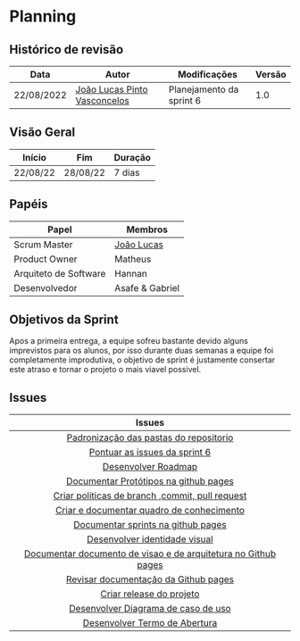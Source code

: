 # Planning

## Histórico de revisão

| Data       | Autor                                        | Modificações                      | Versão |
| ---------- | -------------------------------------------- | --------------------------------- | ------ |
| 22/08/2022 | [João Lucas Pinto Vasconcelos](https://github.com/HacKairos) | Planejamento da sprint 6 | 1.0    |

## Visão Geral

| Início | Fim | Duração |
| --- | --- | --- |
| 22/08/22 | 28/08/22 | 7 dias |

## Papéis

| Papel | Membros |
| --- | --- |
| Scrum Master | [João Lucas](https://github.com/HacKairos) |
| Product Owner | Matheus |
| Arquiteto de Software | Hannan |
| Desenvolvedor | Asafe & Gabriel |

## Objetivos da Sprint

Apos a primeira entrega, a equipe sofreu bastante devido alguns imprevistos para os alunos, por isso durante duas semanas a equipe foi completamente improdutiva,
o objetivo de sprint é justamente consertar este atraso e tornar o projeto o mais viavel possivel.

## Issues

| Issues |
| :---: |
| [Padronização das pastas do repositorio](https://github.com/fga-eps-mds/Cebraspe-Tracker/issues/38) | 
| [Pontuar as issues da sprint 6 ](https://github.com/fga-eps-mds/Cebraspe-Tracker/issues/39) |
| [Desenvolver Roadmap](https://github.com/fga-eps-mds/Cebraspe-Tracker/issues/40) | 
| [Documentar Protótipos na github pages](https://github.com/fga-eps-mds/Cebraspe-Tracker/issues/41) |
| [Criar politicas de branch ,commit, pull request](https://github.com/fga-eps-mds/Cebraspe-Tracker/issues/42) | 
| [Criar e documentar quadro de conhecimento](https://github.com/fga-eps-mds/Cebraspe-Tracker/issues/45) |
| [Documentar sprints na github pages](https://github.com/fga-eps-mds/Cebraspe-Tracker/issues/46) | 
| [Desenvolver identidade visual](https://github.com/fga-eps-mds/Cebraspe-Tracker/issues/47) |
| [Documentar documento de visao e de arquitetura no Github pages](https://github.com/fga-eps-mds/Cebraspe-Tracker/issues/48) | 
| [Revisar documentação da Github pages](https://github.com/fga-eps-mds/Cebraspe-Tracker/issues/49) |
| [Criar release do projeto](https://github.com/fga-eps-mds/Cebraspe-Tracker/issues/50) |
| [Desenvolver Diagrama de caso de uso](https://github.com/fga-eps-mds/Cebraspe-Tracker/issues/53) |
| [Desenvolver Termo de Abertura](https://github.com/fga-eps-mds/Cebraspe-Tracker/issues/55) |
